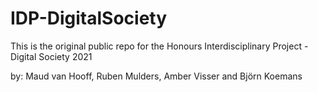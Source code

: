 # IDP-DigitalSociety
This is the original public repo for the Honours Interdisciplinary Project - Digital Society 2021

by: Maud van Hooff, Ruben Mulders, Amber Visser and Björn Koemans

